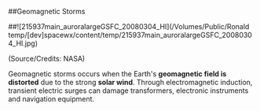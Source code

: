 ##Geomagnetic Storms

##![215937main_auroralargeGSFC_20080304_HI](/Volumes/Public/Ronald temp/[dev]spacewx/content/temp/215937main_auroralargeGSFC_20080304_HI.jpg)

(Source/Credits: NASA)

Geomagnetic storms occurs when the Earth's **geomagnetic field is distorted** due to the strong **solar wind**. Through electromagnetic induction, transient electric surges can damage transformers, electronic instruments and navigation equipment. 
